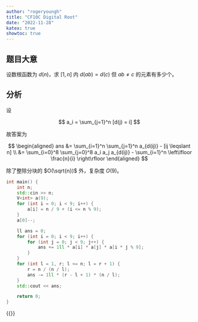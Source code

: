```yaml
---
author: "rogeryoungh"
title: "CF10C Digital Root"
date: "2022-11-28"
katex: true
showtoc: true
---
```


## 题目大意

设数根函数为 $d(n)$，求 $[1, n]$ 内 $d(ab) = d(c)$ 但 $ab \ne c$ 的元素有多少个。

## 分析

设

$$
a_i = \sum_{j=1}^n [d(j) = i]
$$

故答案为

$$
\begin{aligned}
ans &= \sum_{i=1}^n \sum_{j=1}^n a_{d(ij)} - [ij \leqslant n] \\
&= \sum_{i=0}^8 \sum_{j=0}^8 a_i a_j a_{d(ij)} - \sum_{i=1}^n \left\lfloor \frac{n}{i} \right\rfloor
\end{aligned}
$$

除了整除分块的 $O(\sqrt{n})$ 外，复杂度 $O(9)$。

```cpp
int main() {
	int n;
	std::cin >> n;
	V<int> a(9);
	for (int i = 0; i < 9; i++) {
		a[i] = n / 9 + (i <= n % 9);
	}
	a[0]--;

	ll ans = 0;
	for (int i = 0; i < 9; i++) {
		for (int j = 0; j < 9; j++) {
			ans += 1ll * a[i] * a[j] * a[i * j % 9];
		}
	}
	for (int l = 1, r; l <= n; l = r + 1) {
		r = n / (n / l);
		ans -= 1ll * (r - l + 1) * (n / l);
	}
	std::cout << ans;

	return 0;
}
```

{{<full-code url="Codeforces/other/10C.cpp">}}
